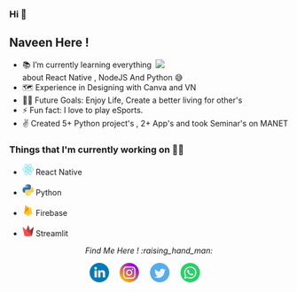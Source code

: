 
### Hi 👋

## Naveen Here !

<img align= "right" width= "240" src= "https://media.giphy.com/media/M9gbBd9nbDrOTu1Mqx/giphy.gif"/>

- 📚 I’m currently learning everything about React Native , NodeJS And Python 😅
- 🗺 Experience in Designing with Canva and VN
- 💪🏼 Future Goals: Enjoy Life, Create a better living for other's 
- ⚡  Fun fact: I love to play eSports.
- ✌️ Created 5+ Python project's , 2+ App's and took Seminar's on MANET

### Things that I'm currently working on  👨‍💻 

 -  <img src="https://github.com/naveen5635/naveen5635/blob/main/Images/react.svg" alt="reactnative" width="20" height="20"/> React Native

 - <img src="https://github.com/naveen5635/naveen5635/blob/main/Images/Python-logo-notext.svg" alt="python" width="20" height="20"/> Python

 - <img src="https://github.com/naveen5635/naveen5635/blob/main/Images/firebase-icon.svg" alt="firebase" width="20" height="20"/> Firebase

 - <img src="https://github.com/naveen5635/naveen5635/blob/main/Images/stream.png" alt="stream" width="20" height="20"/> Streamlit

<p align="center"> 
  <i>Find Me Here ! :raising_hand_man: </i>
</p>

<p align="center">
  <a href="https://www.linkedin.com/in/naveen-joy-187887189/"><img src="https://github.com/naveen5635/naveen5635/blob/main/Images/linkedin-round.svg" width="35px" alt="LinkedIn"></a> &nbsp; &nbsp;
  <a href="https://www.instagram.com/naveen_5635/"><img src="https://github.com/naveen5635/naveen5635/blob/main/Images/instagram-round.svg" width="35px" alt="Instagram"></a> &nbsp; &nbsp;
  <a href="#"><img src="https://github.com/naveen5635/naveen5635/blob/main/Images/twitter-round.svg" width="35px" alt="Twitter"></a> &nbsp; &nbsp;
  <a href="https://api.whatsapp.com/send?phone=+918943039471"><img src="https://github.com/naveen5635/naveen5635/blob/main/Images/whatsapp-round.svg" width="35px" alt="Whatsapp"></a> &nbsp; &nbsp;
</p>

<br />
<br />
